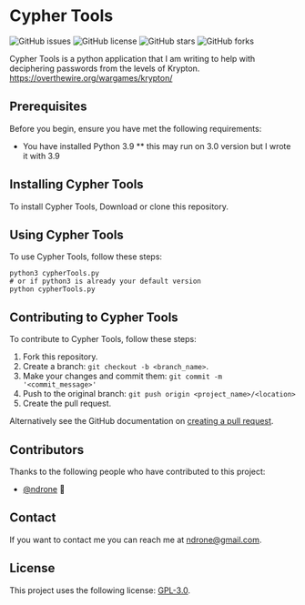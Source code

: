 # Cypher Tools

![GitHub issues](https://img.shields.io/github/issues/ndrone/cyphertools?color=green&style=for-the-badge)
![GitHub license](https://img.shields.io/github/license/ndrone/cyphertools?color=green&style=for-the-badge)
![GitHub stars](https://img.shields.io/github/stars/ndrone/cyphertools?color=green&style=for-the-badge)
![GitHub forks](https://img.shields.io/github/forks/ndrone/cyphertools?color=green&style=for-the-badge)

Cypher Tools is a python application that I am writing to help with deciphering passwords from the levels of Krypton. https://overthewire.org/wargames/krypton/

## Prerequisites

Before you begin, ensure you have met the following requirements:
* You have installed Python 3.9
** this may run on 3.0 version but I wrote it with 3.9

## Installing Cypher Tools

To install Cypher Tools, Download or clone this repository.
 
## Using Cypher Tools

To use Cypher Tools, follow these steps:

```
python3 cypherTools.py
# or if python3 is already your default version
python cypherTools.py
```

## Contributing to Cypher Tools

To contribute to Cypher Tools, follow these steps:

1. Fork this repository.
2. Create a branch: `git checkout -b <branch_name>`.
3. Make your changes and commit them: `git commit -m '<commit_message>'`
4. Push to the original branch: `git push origin <project_name>/<location>`
5. Create the pull request.

Alternatively see the GitHub documentation on [creating a pull request](https://help.github.com/en/github/collaborating-with-issues-and-pull-requests/creating-a-pull-request).

## Contributors

Thanks to the following people who have contributed to this project:

* [@ndrone](https://github.com/ndrone) 📖

## Contact

If you want to contact me you can reach me at <ndrone@gmail.com>.

## License

This project uses the following license: [GPL-3.0](https://raw.githubusercontent.com/ndrone/cyphertools/main/LICENSE).
